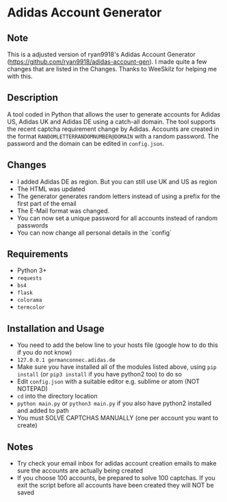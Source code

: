 # Adidas Account Generator

## Note
This is a adjusted version of ryan9918's Adidas Account Generator (https://github.com/ryan9918/adidas-account-gen). I made quite a few changes that are listed in the Changes. Thanks to WeeSkilz for helping me with this.

## Description
A tool coded in Python that allows the user to generate accounts for Adidas US, Adidas UK and Adidas DE using a catch-all domain.
The tool supports the recent captcha requirement change by Adidas.  Accounts are created in the format `RANDOMLETTERRANDOMNUMBER@DOMAIN` with a random password.
The password and the domain can be edited in `config.json`.

## Changes
- I added Adidas DE as region. But you can still use UK and US as region
- The HTML was updated
- The generator generates random letters instead of using a prefix for the first part of the email
- The E-Mail format was changed.
- You can now set a unique password for all accounts instead of random passwords
- You can now change all personal details in the ´config´


## Requirements
- Python 3+
- `requests`
- `bs4`
- `flask`
- `colorama`
- `termcolor`

## Installation and Usage
- You need to add the below line to your hosts file (google how to do this if you do not know)
- `127.0.0.1 germanconnec.adidas.de`
- Make sure you have installed all of the modules listed above, using `pip install` (or `pip3 install` if you have python2 too) to do so
- Edit `config.json` with a suitable editor e.g. sublime or atom (NOT NOTEPAD)
- `cd` into the directory location
- `python main.py` or `python3 main.py` if you also have python2 installed and added to path
- You must SOLVE CAPTCHAS MANUALLY (one per account you want to create)


## Notes
- Try check your email inbox for adidas account creation emails to make sure the accounts are actually being created
- If you choose 100 accounts, be prepared to solve 100 captchas. If you exit the script before all accounts have been created they will NOT be saved
